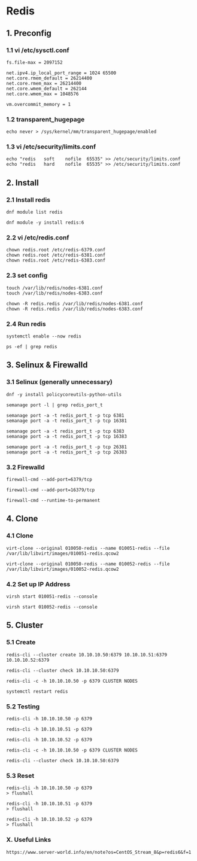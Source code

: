 # Redis


## 1. Preconfig

### 1.1 vi /etc/sysctl.conf

    fs.file-max = 2097152
    
    net.ipv4.ip_local_port_range = 1024 65500
    net.core.rmem_default = 26214400
    net.core.rmem_max = 26214400
    net.core.wmem_default = 262144
    net.core.wmem_max = 1048576
    
    vm.overcommit_memory = 1
            
### 1.2 transparent_hugepage

    echo never > /sys/kernel/mm/transparent_hugepage/enabled

### 1.3 vi /etc/security/limits.conf

    echo "redis   soft    nofile  65535" >> /etc/security/limits.conf
    echo "redis   hard    nofile  65535" >> /etc/security/limits.conf

## 2. Install

### 2.1 Install redis

    dnf module list redis
    
    dnf module -y install redis:6
            
### 2.2 vi /etc/redis.conf

    chown redis.root /etc/redis-6379.conf
    chown redis.root /etc/redis-6381.conf
    chown redis.root /etc/redis-6383.conf

### 2.3 set config

    touch /var/lib/redis/nodes-6381.conf
    touch /var/lib/redis/nodes-6383.conf

    chown -R redis.redis /var/lib/redis/nodes-6381.conf
    chown -R redis.redis /var/lib/redis/nodes-6383.conf

### 2.4 Run redis

    systemctl enable --now redis
    
    ps -ef | grep redis

## 3. Selinux & Firewalld

### 3.1 Selinux (generally unnecessary)

    dnf -y install policycoreutils-python-utils

    semanage port -l | grep redis_port_t
    
    semanage port -a -t redis_port_t -p tcp 6381
    semanage port -a -t redis_port_t -p tcp 16381

    semanage port -a -t redis_port_t -p tcp 6383
    semanage port -a -t redis_port_t -p tcp 16383

    semanage port -a -t redis_port_t -p tcp 26381
    semanage port -a -t redis_port_t -p tcp 26383   

### 3.2 Firewalld

    firewall-cmd --add-port=6379/tcp
    
    firewall-cmd --add-port=16379/tcp
    
    firewall-cmd --runtime-to-permanent


## 4. Clone

### 4.1 Clone

    virt-clone --original 010050-redis --name 010051-redis --file /var/lib/libvirt/images/010051-redis.qcow2
    
    virt-clone --original 010050-redis --name 010052-redis --file /var/lib/libvirt/images/010052-redis.qcow2

### 4.2 Set up IP Address

    virsh start 010051-redis --console
    
    virsh start 010052-redis --console

## 5. Cluster

### 5.1 Create

    redis-cli --cluster create 10.10.10.50:6379 10.10.10.51:6379 10.10.10.52:6379
    
    redis-cli --cluster check 10.10.10.50:6379
    
    redis-cli -c -h 10.10.10.50 -p 6379 CLUSTER NODES
    
    systemctl restart redis

### 5.2 Testing

    redis-cli -h 10.10.10.50 -p 6379
    
    redis-cli -h 10.10.10.51 -p 6379
    
    redis-cli -h 10.10.10.52 -p 6379
    
    redis-cli -c -h 10.10.10.50 -p 6379 CLUSTER NODES
    
    redis-cli --cluster check 10.10.10.50:6379

### 5.3 Reset

    redis-cli -h 10.10.10.50 -p 6379
    > flushall
    
    redis-cli -h 10.10.10.51 -p 6379
    > flushall
    
    redis-cli -h 10.10.10.52 -p 6379
    > flushall

### X. Useful Links

    https://www.server-world.info/en/note?os=CentOS_Stream_8&p=redis6&f=1
